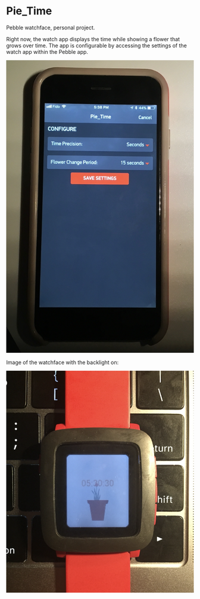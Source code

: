 # Pie_Time
Pebble watchface, personal project.

Right now, the watch app displays the time while showing a flower that grows over time. The app is configurable by accessing the settings of the watch app within the Pebble app.

![Photo of watch app settings](resources/readme/settings.png)

Image of the watchface with the backlight on:

![Photo of watchface on my watch](resources/readme/watch.png)

